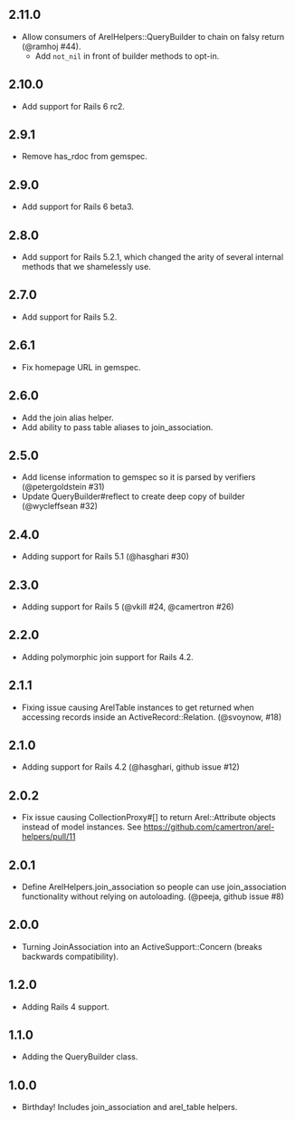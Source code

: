 ## 2.11.0
* Allow consumers of ArelHelpers::QueryBuilder to chain on falsy return (@ramhoj #44).
  - Add `not_nil` in front of builder methods to opt-in.

## 2.10.0
* Add support for Rails 6 rc2.

## 2.9.1
* Remove has_rdoc from gemspec.

## 2.9.0
* Add support for Rails 6 beta3.

## 2.8.0
* Add support for Rails 5.2.1, which changed the arity of several internal methods that we shamelessly use.

## 2.7.0
* Add support for Rails 5.2.

## 2.6.1
* Fix homepage URL in gemspec.

## 2.6.0
* Add the join alias helper.
* Add ability to pass table aliases to join_association.

## 2.5.0
* Add license information to gemspec so it is parsed by verifiers (@petergoldstein #31)
* Update QueryBuilder#reflect to create deep copy of builder (@wycleffsean #32)

## 2.4.0
* Adding support for Rails 5.1 (@hasghari #30)

## 2.3.0
* Adding support for Rails 5 (@vkill #24, @camertron #26)

## 2.2.0
* Adding polymorphic join support for Rails 4.2.

## 2.1.1
* Fixing issue causing ArelTable instances to get returned when accessing records inside an ActiveRecord::Relation. (@svoynow, #18)

## 2.1.0
* Adding support for Rails 4.2 (@hasghari, github issue #12)

## 2.0.2
* Fix issue causing CollectionProxy#[] to return Arel::Attribute objects instead of model instances. See https://github.com/camertron/arel-helpers/pull/11

## 2.0.1
* Define ArelHelpers.join_association so people can use join_association functionality without relying on autoloading. (@peeja, github issue #8)

## 2.0.0
* Turning JoinAssociation into an ActiveSupport::Concern (breaks backwards compatibility).

## 1.2.0
* Adding Rails 4 support.

## 1.1.0
* Adding the QueryBuilder class.

## 1.0.0
* Birthday! Includes join_association and arel_table helpers.
